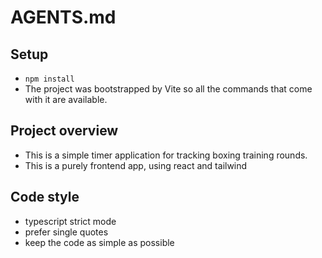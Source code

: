 # AGENTS.md

## Setup

- `npm install`
- The project was bootstrapped by Vite so all the commands that come with it are available.

## Project overview

- This is a simple timer application for tracking boxing training rounds.
- This is a purely frontend app, using react and tailwind

## Code style

- typescript strict mode
- prefer single quotes
- keep the code as simple as possible
